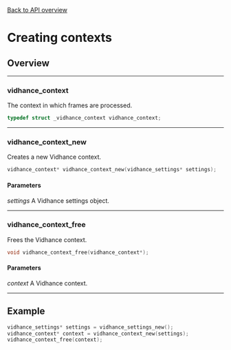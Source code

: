 [Back to API overview](../../apireference/)
# Creating contexts

## Overview
---
### vidhance_context
The context in which frames are processed.
``` c
typedef struct _vidhance_context vidhance_context;
```
---
### vidhance_context_new
Creates a new Vidhance context.
``` c
vidhance_context* vidhance_context_new(vidhance_settings* settings);
```
#### Parameters
*settings* A Vidhance settings object.

---
### vidhance_context_free
Frees the Vidhance context.
``` c
void vidhance_context_free(vidhance_context*);
```
#### Parameters
*context* A Vidhance context.

---
## Example
``` c
vidhance_settings* settings = vidhance_settings_new();
vidhance_context* context = vidhance_context_new(settings);
vidhance_context_free(context);
```
